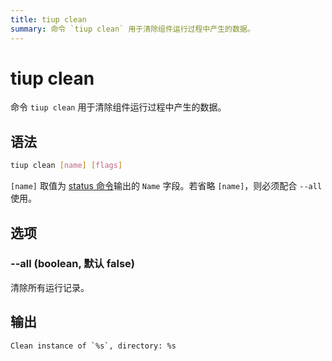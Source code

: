 ```yaml
---
title: tiup clean
summary: 命令 `tiup clean` 用于清除组件运行过程中产生的数据。
---
```


# tiup clean

命令 `tiup clean` 用于清除组件运行过程中产生的数据。

## 语法

```sh
tiup clean [name] [flags]
```

`[name]` 取值为 [status 命令](/tiup/tiup-command-status.md)输出的 `Name` 字段。若省略 `[name]`，则必须配合 `--all` 使用。

## 选项

### --all (boolean, 默认 false)

清除所有运行记录。

## 输出

```
Clean instance of `%s`, directory: %s
```
